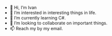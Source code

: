 - 👋 Hi, I’m Ivan
- 👀 I’m interested in interesting things in life.
- 🌱 I’m currently learning C#.
- 💞️ I’m looking to collaborate on important things.
- 📫 Reach my by my email.

<!---
IStoyanov79/IStoyanov79 is a ✨ special ✨ repository because its `README.md` (this file) appears on your GitHub profile.
You can click the Preview link to take a look at your changes.
--->
